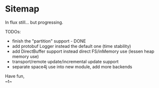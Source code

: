 Sitemap
=======

In flux still... but progressing.

TODOs:
* finish the "partition" support - DONE
* add protobuf Logger instead the default one (time stability)
* add DirectBuffer support instead direct FS/inMemory use (lessen heap memory use)
* transport/remote update/incremental update support
* separate space4j use into new module, add more backends

Have fun,  
~t~